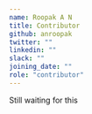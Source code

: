 ```yaml
---
name: Roopak A N
title: Contributor
github: anroopak
twitter: ""
linkedin: ""
slack: ""
joining_date: ""
role: "contributor"
---
```


Still waiting for this
